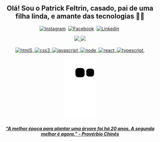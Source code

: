 <div align="center">
  
## Olá! Sou o Patrick Feltrin, casado, pai de uma filha linda, e amante das tecnologias 🥰🤙

[![Instagram](https://img.shields.io/badge/Instagram-E4405F?style=for-the-badge&logo=instagram&logoColor=white)](https://instagram.com/pfeltrin)&nbsp;
[![Facebook](https://img.shields.io/badge/Facebook-1877F2?style=for-the-badge&logo=facebook&logoColor=white)](https://www.facebook.com/pfeltrin07)&nbsp;
[![Linkedin](https://img.shields.io/badge/LinkedIn-0077B5?style=for-the-badge&logo=linkedin&logoColor=white)](https://www.linkedin.com/in/pfeltrin)&nbsp;
  
 <div align="center">
  <a href="https://github.com/pfeltrin">
  <img height="180em" src="https://github-readme-stats.vercel.app/api?username=pfeltrin&show_icons=true&theme=transparent&include_all_commits=true&count_private=true"/>
  <img height="180em" src="https://github-readme-stats.vercel.app/api/top-langs/?username=pfeltrin&layout=compact&langs_count=7&theme=transparent"/>
</div>
  
<div style="display: inline_block"><br/>
<img align="center" alt="html5" src="https://img.shields.io/badge/HTML5-E34F26?style=for-the-badge&logo=html5&logoColor=white"/>&nbsp;
<img align="center" alt="css3" src="https://img.shields.io/badge/CSS3-1572B6?style=for-the-badge&logo=css3&logoColor=white"/>&nbsp;
<img align="center" alt="javascript" src="https://img.shields.io/badge/JavaScript-323330?style=for-the-badge&logo=javascript&logoColor=F7DF1E"/>&nbsp;
<img align="center" alt="node" src="https://img.shields.io/badge/Node.js-43853D?style=for-the-badge&logo=node.js&logoColor=white"/>&nbsp;
<img align="center" alt="react" src="https://img.shields.io/badge/React-20232A?style=for-the-badge&logo=react&logoColor=61DAFB"/>&nbsp;
<img align="center" alt="typescript" src="https://img.shields.io/badge/TypeScript-007ACC?style=for-the-badge&logo=typescript&logoColor=white"/>&nbsp;
</div>

![Snake animation](https://github.com/pfeltrin/pfeltrin/blob/output/github-contribution-grid-snake.svg)

#### <em> “A melhor época para plantar uma árvore foi há 20 anos. A segunda melhor é agora.” - Provérbio Chinês

</div>
